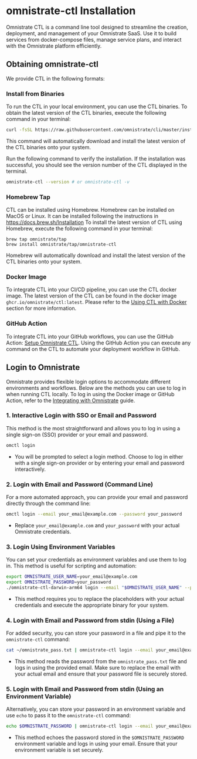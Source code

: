 # omnistrate-ctl Installation

Omnistrate CTL is a command line tool designed to streamline the creation, deployment, and management of your Omnistrate SaaS. Use it to build services from docker-compose files, manage service plans, and interact with the Omnistrate platform efficiently.

## Obtaining omnistrate-ctl

We provide CTL in the following formats:

### Install from Binaries

To run the CTL in your local environment, you can use the CTL binaries.
To obtain the latest version of the CTL binaries, execute the following command in your terminal:

```sh
curl -fsSL https://raw.githubusercontent.com/omnistrate/cli/master/install-ctl.sh | sh
```

This command will automatically download and install the latest version of the CTL binaries onto your system.

Run the following command to verify the installation. If the installation was successful, you should see the version number of the CTL displayed in the terminal.

```sh
omnistrate-ctl --version # or omnistrate-ctl -v
```

### Homebrew Tap

CTL can be installed using Homebrew. Homebrew can be installed on MacOS or Linux. It can be installed following the instructions in https://docs.brew.sh/Installation
To install the latest version of CTL using Homebrew, execute the following command in your terminal:

```
brew tap omnistrate/tap
brew install omnistrate/tap/omnistrate-ctl
```

Homebrew will automatically download and install the latest version of the CTL binaries onto your system.

### Docker Image

To integrate CTL into your CI/CD pipeline, you can use the CTL docker image.
The latest version of the CTL can be found in the docker image `ghcr.io/omnistrate/ctl:latest`.
Please refer to the [Using CTL with Docker](#using-ctl-with-docker) section for more information.

### GitHub Action

To integrate CTL into your GitHub workflows, you can use the GitHub Action: [Setup Omnistrate CTL](https://github.com/marketplace/actions/setup-omnistrate-ctl).
Using the GitHub Action you can execute any command on the CTL to automate your deployment workflow in GitHub.

## Login to Omnistrate

Omnistrate provides flexible login options to accommodate different environments and workflows. Below are the methods you can use to log in when running CTL locally. To log in using the Docker image or GitHub Action, refer to the [Integrating with Omnistrate](integrating.md) guide.

### 1. Interactive Login with SSO or Email and Password

This method is the most straightforward and allows you to log in using a single sign-on (SSO) provider or your email and password.

```sh
omctl login
```

- You will be prompted to select a login method. Choose to log in either with a single sign-on provider or by entering your email and password interactively.

### 2. Login with Email and Password (Command Line)

For a more automated approach, you can provide your email and password directly through the command line:

```sh
omctl login --email your_email@example.com --password your_password
```

- Replace `your_email@example.com` and `your_password` with your actual Omnistrate credentials.

### 3. Login Using Environment Variables

You can set your credentials as environment variables and use them to log in. This method is useful for scripting and automation:

```sh
export OMNISTRATE_USER_NAME=your_email@example.com
export OMNISTRATE_PASSWORD=your_password
./omnistrate-ctl-darwin-arm64 login --email "$OMNISTRATE_USER_NAME" --password "$OMNISTRATE_PASSWORD"
```

- This method requires you to replace the placeholders with your actual credentials and execute the appropriate binary for your system.

### 4. Login with Email and Password from stdin (Using a File)

For added security, you can store your password in a file and pipe it to the `omnistrate-ctl` command:

```sh
cat ~/omnistrate_pass.txt | omnistrate-ctl login --email your_email@example.com --password-stdin
```

- This method reads the password from the `omnistrate_pass.txt` file and logs in using the provided email. Make sure to replace the email with your actual email and ensure that your password file is securely stored.

### 5. Login with Email and Password from stdin (Using an Environment Variable)

Alternatively, you can store your password in an environment variable and use `echo` to pass it to the `omnistrate-ctl` command:

```sh
echo $OMNISTRATE_PASSWORD | omnistrate-ctl login --email your_email@example.com --password-stdin
```

- This method echoes the password stored in the `$OMNISTRATE_PASSWORD` environment variable and logs in using your email. Ensure that your environment variable is set securely.
